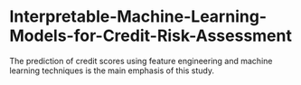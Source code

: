 # Interpretable-Machine-Learning-Models-for-Credit-Risk-Assessment
The prediction of credit scores using feature engineering and machine learning techniques is the main emphasis of this study. 
